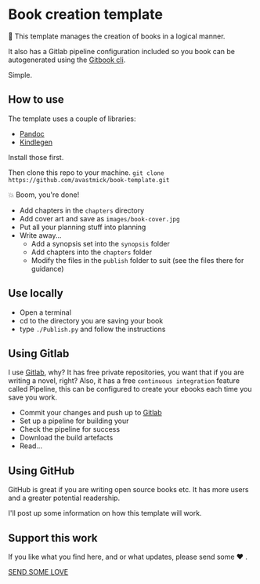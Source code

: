 
# Book creation template 
 
:book: This template manages the creation of books in a logical manner.

It also has a Gitlab pipeline configuration included so you book can be autogenerated using the [Gitbook cli](https://github.com/GitbookIO/gitbook-cli).

Simple.

## How to use

The template uses a couple of libraries:

- [Pandoc](http://pandoc.org)
- [Kindlegen](https://www.amazon.com/gp/feature.html?ie=UTF8&docId=1000765211)

Install those first.

Then clone this repo to your machine. `git clone https://github.com/avastmick/book-template.git`

:boom: Boom, you're done!

- Add chapters in the `chapters` directory
- Add cover art and save as `images/book-cover.jpg`
- Put all your planning stuff into planning
- Write away...
    + Add a synopsis set into the `synopsis` folder
    + Add chapters into the `chapters` folder
    + Modify the files in the `publish` folder to suit (see the files there for guidance)

## Use locally

- Open a terminal
- cd to the directory you are saving your book
- type `./Publish.py` and follow the instructions

## Using Gitlab

I use [Gitlab](http://gitlab.com), why? It has free private repositories, you want that if you are writing a novel, right? Also, it has a free `continuous integration` feature called Pipeline, this can be configured to create your ebooks each time you save you work.

- Commit your changes and push up to [Gitlab](http://gitlab.com)
- Set up a pipeline for building your
- Check the pipeline for success
- Download the build artefacts 
- Read...

## Using GitHub

GitHub is great if you are writing open source books etc. It has more users and a greater potential readership.

I'll post up some information on how this template will work.

## Support this work

If you like what you find here, and or what updates, please send some  :heart: .

[SEND SOME LOVE](http://www.avastmick.io/donate)
